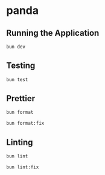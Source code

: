 # panda

## Running the Application

```sh
bun dev
```

## Testing

```sh
bun test
```

## Prettier

```sh
bun format
```

```sh
bun format:fix
```

## Linting

```sh
bun lint
```

```sh
bun lint:fix
```
